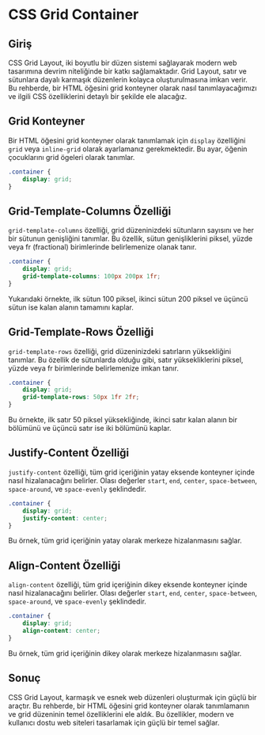 # CSS Grid Container

## Giriş

CSS Grid Layout, iki boyutlu bir düzen sistemi sağlayarak modern web tasarımına devrim niteliğinde bir katkı sağlamaktadır. Grid Layout, satır ve sütunlara dayalı karmaşık düzenlerin kolayca oluşturulmasına imkan verir. Bu rehberde, bir HTML öğesini grid konteyner olarak nasıl tanımlayacağımızı ve ilgili CSS özelliklerini detaylı bir şekilde ele alacağız.

## Grid Konteyner

Bir HTML öğesini grid konteyner olarak tanımlamak için `display` özelliğini `grid` veya `inline-grid` olarak ayarlamanız gerekmektedir. Bu ayar, öğenin çocuklarını grid ögeleri olarak tanımlar.

```css
.container {
    display: grid;
}
```

## Grid-Template-Columns Özelliği

`grid-template-columns` özelliği, grid düzeninizdeki sütunların sayısını ve her bir sütunun genişliğini tanımlar. Bu özellik, sütun genişliklerini piksel, yüzde veya fr (fractional) birimlerinde belirlemenize olanak tanır.

```css
.container {
    display: grid;
    grid-template-columns: 100px 200px 1fr;
}
```

Yukarıdaki örnekte, ilk sütun 100 piksel, ikinci sütun 200 piksel ve üçüncü sütun ise kalan alanın tamamını kaplar.

## Grid-Template-Rows Özelliği

`grid-template-rows` özelliği, grid düzeninizdeki satırların yüksekliğini tanımlar. Bu özellik de sütunlarda olduğu gibi, satır yüksekliklerini piksel, yüzde veya fr birimlerinde belirlemenize imkan tanır.

```css
.container {
    display: grid;
    grid-template-rows: 50px 1fr 2fr;
}
```

Bu örnekte, ilk satır 50 piksel yüksekliğinde, ikinci satır kalan alanın bir bölümünü ve üçüncü satır ise iki bölümünü kaplar.

## Justify-Content Özelliği

`justify-content` özelliği, tüm grid içeriğinin yatay eksende konteyner içinde nasıl hizalanacağını belirler. Olası değerler `start`, `end`, `center`, `space-between`, `space-around`, ve `space-evenly` şeklindedir.

```css
.container {
    display: grid;
    justify-content: center;
}
```

Bu örnek, tüm grid içeriğinin yatay olarak merkeze hizalanmasını sağlar.

## Align-Content Özelliği

`align-content` özelliği, tüm grid içeriğinin dikey eksende konteyner içinde nasıl hizalanacağını belirler. Olası değerler `start`, `end`, `center`, `space-between`, `space-around`, ve `space-evenly` şeklindedir.

```css
.container {
    display: grid;
    align-content: center;
}
```

Bu örnek, tüm grid içeriğinin dikey olarak merkeze hizalanmasını sağlar.

## Sonuç

CSS Grid Layout, karmaşık ve esnek web düzenleri oluşturmak için güçlü bir araçtır. Bu rehberde, bir HTML öğesini grid konteyner olarak tanımlamanın ve grid düzeninin temel özelliklerini ele aldık. Bu özellikler, modern ve kullanıcı dostu web siteleri tasarlamak için güçlü bir temel sağlar.

